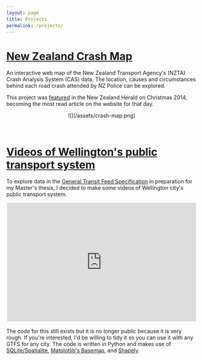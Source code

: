 ```yaml
---
layout: page
title: Projects
permalink: /projects/
---
```


# [New Zealand Crash Map]({{site.url}}/national-crash-statistics/)

An interactive web map of the New Zealand Transport Agency's (NZTA) Crash Analysis System (CAS) data. The location, causes and circumstances behind each road crash attended by NZ Police can be explored.

This project was [featured](http://www.nzherald.co.nz/data-blog/news/article.cfm?c_id=1503710&objectid=11378832) in the New Zealand Herald on Christmas 2014, becoming the most read article on the website for that day.

<center>
![](/assets/crash-map.png)
</center>

&nbsp;
# [Videos of Wellington's public transport system](https://vimeo.com/album/2763946)

To explore data in the [General Transit Feed Specification](https://developers.google.com/transit/gtfs/) in preparation for my Master's thesis, I decided to make some videos of Wellington city's public transport system.

<center><iframe src="https://player.vimeo.com/video/88324152" width="500" height="314" frameborder="0" webkitallowfullscreen mozallowfullscreen allowfullscreen></iframe></center>

The code for this still exists but it is no longer public because it is very rough. If you're interested, I'd be willing to tidy it so you can use it with any GTFS for any city. The code is written in Python and makes use of [SQLite/Spatialite](http://www.gaia-gis.it/gaia-sins/), [Matplotlib's Basemap](http://matplotlib.org/basemap/), and [Shapely](https://pypi.python.org/pypi/Shapely).
